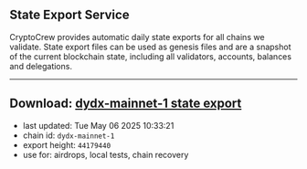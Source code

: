 ## State Export Service
CryptoCrew provides automatic daily state exports for all chains we validate. State export files can be used as genesis files and are a snapshot of the current blockchain state, including all validators, accounts, balances and delegations.

---
**Download: [dydx-mainnet-1 state export](https://dl-tyo.ccvalidators.com/SERVICE/dydx/dydx-mainnet-1_export_44179440.json)**
---

- last updated: Tue May 06 2025 10:33:21
- chain id: `dydx-mainnet-1`
- export height: `44179440`
- use for: airdrops, local tests, chain recovery
